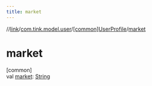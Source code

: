 ```yaml
---
title: market
---
```

//[link](../../../index.html)/[com.tink.model.user](../index.html)/[[common]UserProfile](index.html)/[market](market.html)



# market



[common]\
val [market](market.html): [String](https://kotlinlang.org/api/latest/jvm/stdlib/kotlin/-string/index.html)




